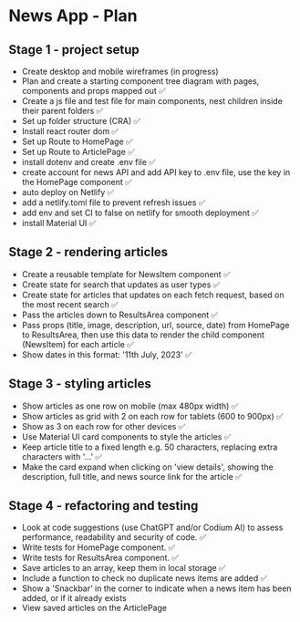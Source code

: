 # News App - Plan

## Stage 1 - project setup

- Create desktop and mobile wireframes (in progress)
- Plan and create a starting component tree diagram with pages, components and props mapped out ✅
- Create a js file and test file for main components, nest children inside their parent folders ✅
- Set up folder structure (CRA) ✅
- Install react router dom ✅
- Set up Route to HomePage ✅
- Set up Route to ArticlePage ✅
- install dotenv and create .env file ✅
- create account for news API and add API key to .env file, use the key in the HomePage component ✅
- auto deploy on Netlify ✅
- add a netlify.toml file to prevent refresh issues ✅
- add env and set CI to false on netlify for smooth deployment ✅
- install Material UI ✅

## Stage 2 - rendering articles

- Create a reusable template for NewsItem component ✅
- Create state for search that updates as user types ✅
- Create state for articles that updates on each fetch request, based on the most recent search ✅
- Pass the articles down to ResultsArea component ✅
- Pass props (title, image, description, url, source, date) from HomePage to ResultsArea, then use this data to render the child component (NewsItem) for each article ✅
- Show dates in this format: '11th July, 2023' ✅

## Stage 3 - styling articles

- Show articles as one row on mobile (max 480px width) ✅
- Show articles as grid with 2 on each row for tablets (600 to 900px) ✅
- Show as 3 on each row for other devices ✅
- Use Material UI card components to style the articles ✅
- Keep article title to a fixed length e.g. 50 characters, replacing extra characters with '...' ✅
- Make the card expand when clicking on 'view details', showing the description, full title, and news source link for the article ✅

## Stage 4 - refactoring and testing

- Look at code suggestions (use ChatGPT and/or Codium AI) to assess performance, readability and security of code. ✅
- Write tests for HomePage component. ✅
- Write tests for ResultsArea component. ✅
- Save articles to an array, keep them in local storage ✅
- Include a function to check no duplicate news items are added ✅
- Show a 'Snackbar' in the corner to indicate when a news item has been added, or if it already exists
- View saved articles on the ArticlePage
